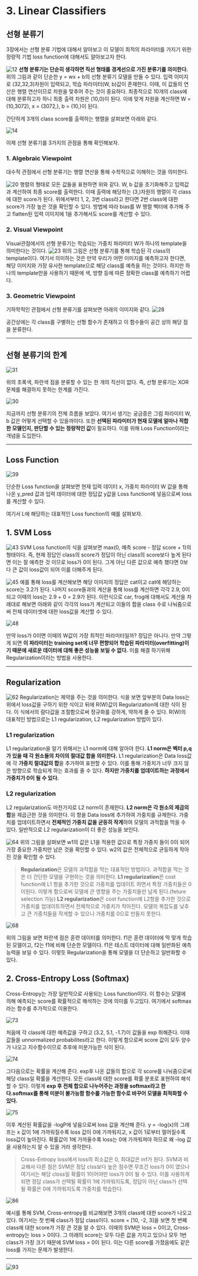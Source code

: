 # 3. Linear Classifiers

## 선형 분류기

3장에서는 선형 분류 기법에 대해서 알아보고 이 모델이 최적의 파라미터를 가지기 위한 정량적 기법 loss function에 대해서도 알아보고자 한다.

![12](./img/498_FA2019_lecture031024_12.jpg)
**선형 분류기는 단순히 생각하면 직선 형태를 경계선으로 가진 분류기를 의미한다.** 위의 그림과 같이 단순한 y = wx + b의 선형 분류기 모델을 만들 수 있다. 입력 이미지로 (32,32,3)차원이 입력되고, 학습 파라미터(W, b)값이 존재한다. 이때, 이 값들의 연산은 행렬 연산이므로 차원을 맞추어 주는 것이 중요하다. 최종적으로 10개의 class에 대해 분류하고자 하니 최종 출력 차원은 (10,0)이 된다. 이에 맞게 차원을 계산하면 W = (10,3072), x = (3072,), b = (10,)이 된다.

간단하게 3개의 class score를 출력하는 행렬을 살펴보면 아래와 같다.

![14](./img/498_FA2019_lecture031024_14.jpg)


이제 선형 분류기를 3가지의 관점을 통해 확인해보자.

### 1. Algebraic Viewpoint

대수적 관점에서 선형 분류기는 행렬 연산을 통해 수학적으로 이해하는 것을 의미한다.

![20](./img/498_FA2019_lecture031024_20.jpg)
행렬의 형태로 모든 값들을 표현하면 위와 같다. W, b 값을 초기화해주고 입력값과 계산하여 최종 score를 출력한다. 이때 출력에 해당하는 (3,)차원의 행렬이 각 class에 대한 score가 된다. 위에서부터 1, 2, 3번 class라고 한다면 2번 class에 대한 score가 가장 높은 것을 확인할 수 있다. 방법에 따라 bias를 W 행렬 벡터에 추가해 주고 flatten된 입력 이미지에 1을 추가해서도 score를 계산할 수 있다.


### 2. Visual Viewpoint
Visual관점에서의 선형 분류기는 학습되는 가중치 파라미터 W가 하나의 template을 의미한다는 것이다.
![23](./img/498_FA2019_lecture031024_23.jpg)
위의 그림은 선형 분류기를 통해 학습된 각 class의 template이다. 여기서 의미하는 것은 만약 우리가 어떤 이미지를 예측하고자 한다면, 해당 이미지와 가장 유사한 template으로 해당 class를 예측을 하는 것이다. 하지만 하나의 template만을 사용하기 때문에 색, 방향 등에 따른 정확한 class를 예측하기 어렵다.

### 3. Geometric Viewpoint
기하학적인 관점에서 선형 분류기를 살펴보면 아래의 이미지와 같다.
![28](./img/498_FA2019_lecture031024_28.jpg)

공간상에는 각 class를 구별하는 선형 함수가 존재하고 이 함수들이 공간 상의 해당 점을 분류한다.

---

## 선형 분류기의 한계

![31](./img/498_FA2019_lecture031024_31.jpg)

위의 초록색, 파란색 점을 분류할 수 있는 한 개의 직선이 없다. 즉, 선형 분류기는 XOR 문제를 해결하지 못하는 한계를 가진다.

![30](./img/498_FA2019_lecture031024_30.jpg)


지금까지 선형 분류기의 전체 흐름을 보았다. 여기서 생기는 궁금증은 그럼 파라미터 W, b 값은 어떻게 선택할 수 있을까이다.
또한 **선택된 파라미터가 현재 모델에 얼마나 적합한 모델인지, 판단할 수 있는 정량적인 값**이 필요하다. 이를 위해 Loss Function이라는 개념을 도입한다.

---

## Loss Function

![39](./img/498_FA2019_lecture031024_39.jpg)

단순한 Loss function을 살펴보면 현재 입력 데이터 x, 가중치 파라미터 W 값을 통해 나온 y_pred 값과 입력 데이터에 대한 정답값 y값을 Loss function에 넣음으로써 loss를 계산할 수 있다. 

여기서 L에 해당하는 대표적인 Loss function의 예를 살펴보자.

## 1. SVM Loss

![43](./img/498_FA2019_lecture031024_43.jpg)
SVM Loss function의 식을 살펴보면 max(0, 예측 score - 정답 score + 1)의 형태이다. 즉, 현재 정답인 class의 score가 정답이 아닌 class의 score보다 높게 된다면 이는 잘 예측한 것 이므로 loss가 0이 된다. 그게 아닌 다른 값으로 예측 했다면 0보다 큰 값이 loss값이 되어 이를 더해주게 된다.

![45](./img/498_FA2019_lecture031024_45.jpg)
예를 통해 loss를 계산해보면 해당 이미지의 정답은 cat이고 cat에 해당하는 score는 3.2가 된다. 나머지 score들과의 계산을 통해 loss를 계산하면 각각 2.9, 0이 되고 이때의 loss는 2.9 + 0 = 2.9가 된다. 이런식으로 car, frog에 대해서도 계산을 차례대로 해보면 아래와 같이 각각의 loss가 계산되고 이들의 합을 class 수로 나눠줌으로써 전체 데이터셋에 대한 loss값을 계산할 수 있다.

![48](./img/498_FA2019_lecture031024_48.jpg)

만약 loss가 0이면 이때의 W값이 가장 최적인 파라미터일까? 정답은 아니다. 만약 그렇게 되면 **이 파라미터는 training set에 너무 편향되어 학습된 파라미터(overfitting)이기 때문에 새로운 데이터에 대해 좋은 성능을 보일 수 없다.** 이를 해결 하기위해 Regularization이라는 방법을 사용한다.

---
## Regularization

![62](./img/498_FA2019_lecture031024_62.jpg)
Regularization는 제약을 주는 것을 의미한다. 식을 보면 앞부분의 Data loss는 위에서 loss값을 구하기 위한 식이고 뒤에 R(W)값이 Regularization에 대한 식이 된다. 이 식에서의 람다값을 조절함으로써 정규화를 강하게, 약하게 줄 수 있다. R(W)의 대표적인 방법으로는 L1 regularization, L2 regularization 방법이 있다. 

### L1 regularization

L1 regularization을 알기 위해서는 L1 norm에 대해 알아야 한다. **L1 norm은 벡터 p,q가 있을 때 각 원소들의 차이의 절대값 합을 의미한다.** L1 regularization은 Data loss값에 각 **가중치 절대값의 합**을 추가하여 표현할 수 있다. 이를 통해 가중치가 너무 크지 않은 방향으로 학습되게 하는 효과를 줄 수 있다. **하지만 가중치를 업데이트하는 과정에서 가중치가 0이 될 수 있다.**


### L2 regularization

L2 regularization도 마찬가지로 L2 norm이 존재한다. **L2 norm은 각 원소의 제곱의 합**을 제곱근한 것을 의미한다. 이 항을 Data loss에 추가하여 가중치를 규제한다. 가중치를 업데이트하면서 **전체적인 가중치 값을 균등히 작게**하여 모델의 과적합을 막을 수 있다. 일반적으로 L2 regularization이 더 좋은 성능을 보인다.

![64](img/498_FA2019_lecture031024_64.jpg)
위의 그림을 살펴보면 w1의 값은 L1을 적용한 값으로 특정 가중치 들이 0이 되어 가장 중요한 가중치만 남은 것을 확인할 수 있다. w2의 값은 전체적으로 균등하게 작아진 것을 확인할 수 있다.

> **Regularization**은 모델의 과적합을 막는 대표적인 방법이다. 과적합을 막는 것은 더 간단한 모델을 구현하는 것을 의미한다. **L1 regularization**은 cost function에 L1 항을 추가한 것으로 가중치를 업데이트 하면서 특정 가중치들은 0이된다. 이렇게 함으로써 모델에 큰 영향을 주는 가중치들만 남게 된다.(feture selection 가능) **L2 regularization**은 cost function에 L2항을 추가한 것으로 가중치를 업데이트하면서 전체적으로 가중치가 작아진다. 모델의 복잡도를 낮추고 큰 가중치들을 작게할 수 있으나 가중치를 0으로 만들지 못한다.



![68](img/498_FA2019_lecture031024_68.jpg)

위의 그림을 보면 파란색 점은 훈련 데이터를 의미한다. f1은 훈련 데이터에 딱 맞게 학습된 모델이고, f2는 f1에 비해 단순한 모델이다. f1은 테스트 데이터에 대해 일반화된 예측 능력을 보일 수 있다. 이렇듯 Regularization을 통해 모델을 더 단순하고 일반화할 수 있다.

## 2. Cross-Entropy Loss (Softmax)
Cross-Entropy는 가장 일반적으로 사용되는 Loss function이다. 이 함수는 모델에 의해 예측되는 score를 확률적으로 해석하는 것에 의미를 두고있다. 여기에서 softmax라는 함수를 추가적으로 이용한다.

![73](./img/498_FA2019_lecture031024_73.jpg)

처음에 각 class에 대한 예측값을 구하고 (3.2, 5.1, -1.7)이 값들을 exp 취해준다. 이때 값들을 unnormalized probabilites라고 한다. 이렇게 함으로써 score 값이 모두 양수가 나오고 지수함수이므로 추후에 미분가능한 식이 된다.

![74](./img/498_FA2019_lecture031024_74.jpg)

그다음으로는 확률을 계산해 준다. exp후 나온 값들의 합으로 각 score를 나눠줌으로써 해당 class일 확률을 계산한다. 모든 class에 대한 score를 확률 분포로 표현하여 해석할 수 있다. 이렇게 **exp 후 전체 합으로 나누어주는 과정을 softmax라고  한다.softmax를 통해 미분이 불가능함 함수를 가능한 함수로 바꾸어 모델을 최적화할 수 있다.**

![75](./img/498_FA2019_lecture031024_75.jpg)

이후 계산된 확률값을 -logP에 넣음으로써 loss 값을 계산해 준다. y = -log(x)의 그래프는 x 값이 1에 가까워질수록 loss 값이 0에 가까워지고, x 값이 1로부터 멀어질수록 loss값이 높아진다. 확률값이 1에 가까울수록 loss는 0에 가까워져야 하므로 왜 -log 값을 사용하는지 알 수 있을 거라 생각한다.

>Cross-Entropy loss에서 loss의 최소값은 0, 최대값은 inf가 된다. SVM과 비교해서 다른 점은 SVM은 정답 clss보다 높은 점수면 무조건 loss가 0이 였으나 여기서는 해당 closs일 확률이 1이어야만 loss가 0이 될 수 있다. 이를 사용하게 되면 정답 class가 선택될 확률이 1에 가까워지도록, 정답이 아닌 class가 선택될 확률은 0에 가까워지도록 가중치를 학습한다.

![86](./img/498_FA2019_lecture031024_86.jpg)

예시를 통해 SVM, Cross-entropy를 비교해보면 3개의 class에 대한 score가 나오고 있다. 여기서는 첫 번째 class가 정답 class이다. score = [10, -2, 3]을 보면 첫 번째 class에 대한 score가 가장 큰 것을 알 수 있다. 이때의 SVM은 loss = 0이고, Cross-entropy는 loss > 0이다. 그 아래의 score는 모두 다른 값을 가지고 있으나 모두 1번 class가 가장 크기 때문에  SVM loss = 0이 된다. 이는 다른 score를 가졌음에도 같은 loss를 가지는 문제가 발생한다.

---

![93](./img/498_FA2019_lecture031024_93.jpg)
